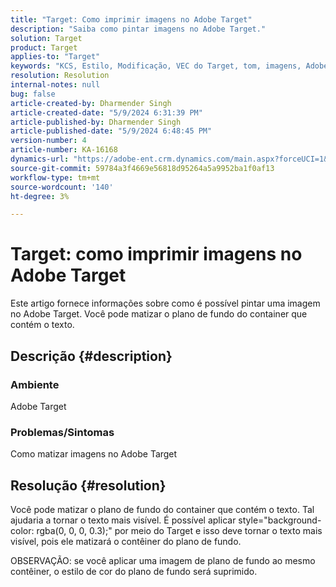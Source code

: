 ```yaml
---
title: "Target: Como imprimir imagens no Adobe Target"
description: "Saiba como pintar imagens no Adobe Target."
solution: Target
product: Target
applies-to: "Target"
keywords: "KCS, Estilo, Modificação, VEC do Target, tom, imagens, Adobe Target"
resolution: Resolution
internal-notes: null
bug: false
article-created-by: Dharmender Singh
article-created-date: "5/9/2024 6:31:39 PM"
article-published-by: Dharmender Singh
article-published-date: "5/9/2024 6:48:45 PM"
version-number: 4
article-number: KA-16168
dynamics-url: "https://adobe-ent.crm.dynamics.com/main.aspx?forceUCI=1&pagetype=entityrecord&etn=knowledgearticle&id=8e08f15a-320e-ef11-9f8a-6045bd006b25"
source-git-commit: 59784a3f4669e56818d95264a5a9952ba1f0af13
workflow-type: tm+mt
source-wordcount: '140'
ht-degree: 3%

---
```


# Target: como imprimir imagens no Adobe Target


Este artigo fornece informações sobre como é possível pintar uma imagem no Adobe Target. Você pode matizar o plano de fundo do container que contém o texto.

## Descrição {#description}


### <b>Ambiente</b>

Adobe Target

### <b>Problemas/Sintomas</b>

Como matizar imagens no Adobe Target


## Resolução {#resolution}


Você pode matizar o plano de fundo do container que contém o texto. Tal ajudaria a tornar o texto mais visível.
É possível aplicar style=&quot;background-color: rgba(0, 0, 0, 0.3);&quot; por meio do Target e isso deve tornar o texto mais visível, pois ele matizará o contêiner do plano de fundo.

OBSERVAÇÃO: se você aplicar uma imagem de plano de fundo ao mesmo contêiner, o estilo de cor do plano de fundo será suprimido.
